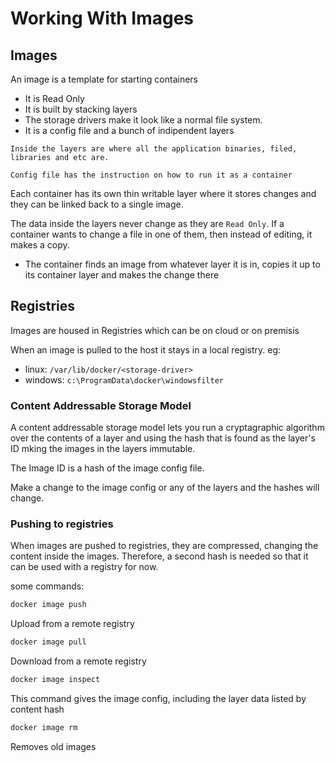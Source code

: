 # Working With Images

## Images

An image is a template for starting containers
- It is Read Only
- It is built by stacking layers
- The storage drivers make it look like a normal file system.
- It is a config file and a bunch of indipendent layers

```
Inside the layers are where all the application binaries, filed, libraries and etc are.

Config file has the instruction on how to run it as a container
```

Each container has its own thin writable layer where it stores changes and they can be linked back to a single image.

The data inside the layers never change as they are `Read Only`. If a container wants to change a file in one of them, then instead of editing, it makes a copy.
- The container finds an image from whatever layer it is in, copies it up to its container layer and makes the change there

## Registries

Images are housed in Registries which can be on cloud or on premisis

When an image is pulled to the host it stays in a local registry. eg:
- linux: `/var/lib/docker/<storage-driver>`
- windows: `c:\ProgramData\docker\windowsfilter`

### Content Addressable Storage Model

A content addressable storage model lets you run a cryptagraphic algorithm over the contents of a layer and using the hash that is found as the layer's ID mking the images in the layers immutable.

The Image ID is a hash of the image config file.

Make a change to the image config or any of the layers and the hashes will change.

### Pushing to registries

When images are pushed to registries, they are compressed, changing the content inside the images. Therefore, a second hash is needed so that it can be used with a registry for now.

some commands:

```bash
docker image push
```
Upload from a remote registry

```bash
docker image pull
```
Download from a remote registry

```bash
docker image inspect
```

This command gives the image config, including the layer data listed by content hash

```bash
docker image rm
```

Removes old images